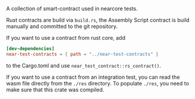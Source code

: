 A collection of smart-contract used in nearcore tests.

Rust contracts are build via `build.rs`, the Assembly Script contract is build manually and committed to the git repository.

If you want to use a contract from rust core, add

```toml
[dev-dependencies]
near-test-contracts = { path = "../near-test-contracts" }
```

to the Cargo.toml and use `near_test_contract::rs_contract()`.

If you want to use a contract from an integration test, you can read the wasm file directly from the `./res` directory.
To populate `./res`, you need to make sure that this crate was compiled.
